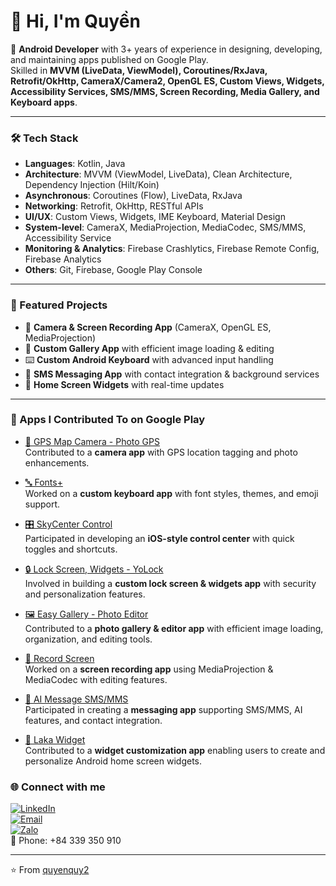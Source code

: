 # 👋 Hi, I'm Quyền  

🚀 **Android Developer** with 3+ years of experience in designing, developing, and maintaining apps published on Google Play.  
Skilled in **MVVM (LiveData, ViewModel), Coroutines/RxJava, Retrofit/OkHttp, CameraX/Camera2, OpenGL ES, Custom Views, Widgets, Accessibility Services, SMS/MMS, Screen Recording, Media Gallery, and Keyboard apps**.  

---

### 🛠 Tech Stack
- **Languages**: Kotlin, Java  
- **Architecture**: MVVM (ViewModel, LiveData), Clean Architecture, Dependency Injection (Hilt/Koin)   
- **Asynchronous**: Coroutines (Flow), LiveData, RxJava   
- **Networking**: Retrofit, OkHttp, RESTful APIs  
- **UI/UX**: Custom Views, Widgets, IME Keyboard, Material Design  
- **System-level**: CameraX, MediaProjection, MediaCodec, SMS/MMS, Accessibility Service
- **Monitoring & Analytics**: Firebase Crashlytics, Firebase Remote Config, Firebase Analytics
- **Others**: Git, Firebase, Google Play Console  

---

### 📱 Featured Projects
- 📸 **Camera & Screen Recording App** (CameraX, OpenGL ES, MediaProjection)  
- 🎨 **Custom Gallery App** with efficient image loading & editing  
- ⌨️ **Custom Android Keyboard** with advanced input handling  
- 💬 **SMS Messaging App** with contact integration & background services  
- 🧩 **Home Screen Widgets** with real-time updates  

---
### 📱 Apps I Contributed To on Google Play

- [📸 GPS Map Camera - Photo GPS](https://play.google.com/store/apps/details?id=com.gpscamera.location.cameraphoto)  
  Contributed to a **camera app** with GPS location tagging and photo enhancements.  

- [🔤 Fonts+](https://play.google.com/store/apps/details?id=com.fontkeyboard.fonts)  
  Worked on a **custom keyboard app** with font styles, themes, and emoji support.  

- [🎛 SkyCenter Control](https://play.google.com/store/apps/details?id=com.skycontrol.ios.controlcenter)  
  Participated in developing an **iOS-style control center** with quick toggles and shortcuts.  

- [🔒 Lock Screen, Widgets - YoLock](https://play.google.com/store/apps/details?id=com.locker.lockscreen.os12)  
  Involved in building a **custom lock screen & widgets app** with security and personalization features.  

- [🖼 Easy Gallery - Photo Editor](https://play.google.com/store/apps/details?id=com.igallery.iphotos.collectiongallery)  
  Contributed to a **photo gallery & editor app** with efficient image loading, organization, and editing tools.  

- [🎥 Record Screen](https://play.google.com/store/apps/details?id=screenrecorder.recorder.editor)  
  Worked on a **screen recording app** using MediaProjection & MediaCodec with editing features.  

- [💬 AI Message SMS/MMS](https://play.google.com/store/apps/details?id=com.tapbi.spark.aimessage)  
  Participated in creating a **messaging app** supporting SMS/MMS, AI features, and contact integration.  

- [🧩 Laka Widget](https://quantrimang.com/cong-nghe/cach-dung-laka-widget-tao-widget-tren-android-189307)  
  Contributed to a **widget customization app** enabling users to create and personalize Android home screen widgets.


### 🌐 Connect with me
[![LinkedIn](https://img.shields.io/badge/LinkedIn-blue?logo=linkedin&logoColor=white)](https://www.linkedin.com/in/v%C4%83n-quy%E1%BB%81n-nguy%E1%BB%85n-68a55528b/)  
[![Email](https://img.shields.io/badge/Email-D14836?logo=gmail&logoColor=white)](mailto:quyensinhvien19@gmail.com)  
[![Zalo](https://img.shields.io/badge/Zalo-0080FF?logo=Zalo&logoColor=white)](https://zalo.me/84339350910)  
📱 Phone: +84 339 350 910

---
⭐️ From [quyenquy2](https://github.com/quyenquy2)
